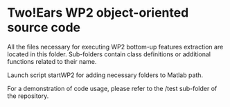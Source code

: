 Two!Ears WP2 object-oriented source code
========================================

All the files necessary for executing WP2 bottom-up 
features extraction are located in this folder. 
Sub-folders contain class definitions or additional 
functions related to their name.

Launch script startWP2 for adding necessary folders
to Matlab path.

For a demonstration of code usage, please refer to 
the /test sub-folder of the repository.